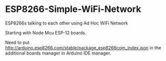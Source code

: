 # ESP8266-Simple-WiFi-Network
ESP8266s talking to each other using Ad Hoc WiFi Network

Starting with Node Mcu ESP-12 boards.

Need to put http://arduino.esp8266.com/stable/package_esp8266com_index.json in the additional boards manager in Arduino IDE manager.


